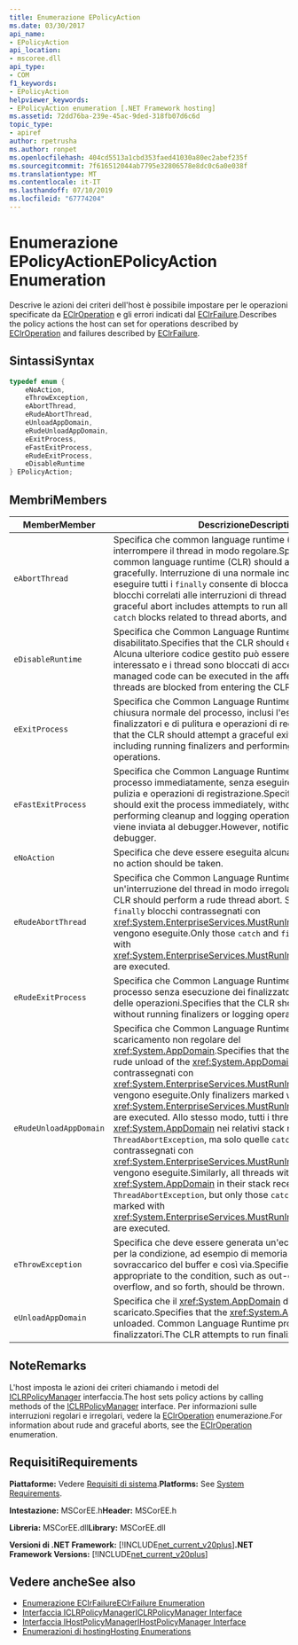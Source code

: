 ```yaml
---
title: Enumerazione EPolicyAction
ms.date: 03/30/2017
api_name:
- EPolicyAction
api_location:
- mscoree.dll
api_type:
- COM
f1_keywords:
- EPolicyAction
helpviewer_keywords:
- EPolicyAction enumeration [.NET Framework hosting]
ms.assetid: 72dd76ba-239e-45ac-9ded-318fb07d6c6d
topic_type:
- apiref
author: rpetrusha
ms.author: ronpet
ms.openlocfilehash: 404cd5513a1cbd353faed41030a80ec2abef235f
ms.sourcegitcommit: 7f616512044ab7795e32806578e8dc0c6a0e038f
ms.translationtype: MT
ms.contentlocale: it-IT
ms.lasthandoff: 07/10/2019
ms.locfileid: "67774204"
---
```

# <a name="epolicyaction-enumeration"></a><span data-ttu-id="54127-102">Enumerazione EPolicyAction</span><span class="sxs-lookup"><span data-stu-id="54127-102">EPolicyAction Enumeration</span></span>
<span data-ttu-id="54127-103">Descrive le azioni dei criteri dell'host è possibile impostare per le operazioni specificate da [EClrOperation](../../../../docs/framework/unmanaged-api/hosting/eclroperation-enumeration.md) e gli errori indicati dal [EClrFailure](../../../../docs/framework/unmanaged-api/hosting/eclrfailure-enumeration.md).</span><span class="sxs-lookup"><span data-stu-id="54127-103">Describes the policy actions the host can set for operations described by [EClrOperation](../../../../docs/framework/unmanaged-api/hosting/eclroperation-enumeration.md) and failures described by [EClrFailure](../../../../docs/framework/unmanaged-api/hosting/eclrfailure-enumeration.md).</span></span>  
  
## <a name="syntax"></a><span data-ttu-id="54127-104">Sintassi</span><span class="sxs-lookup"><span data-stu-id="54127-104">Syntax</span></span>  
  
```cpp  
typedef enum {  
    eNoAction,  
    eThrowException,  
    eAbortThread,  
    eRudeAbortThread,  
    eUnloadAppDomain,  
    eRudeUnloadAppDomain,  
    eExitProcess,  
    eFastExitProcess,  
    eRudeExitProcess,  
    eDisableRuntime  
} EPolicyAction;  
```  
  
## <a name="members"></a><span data-ttu-id="54127-105">Membri</span><span class="sxs-lookup"><span data-stu-id="54127-105">Members</span></span>  
  
|<span data-ttu-id="54127-106">Member</span><span class="sxs-lookup"><span data-stu-id="54127-106">Member</span></span>|<span data-ttu-id="54127-107">Descrizione</span><span class="sxs-lookup"><span data-stu-id="54127-107">Description</span></span>|  
|------------|-----------------|  
|`eAbortThread`|<span data-ttu-id="54127-108">Specifica che common language runtime (CLR) deve interrompere il thread in modo regolare.</span><span class="sxs-lookup"><span data-stu-id="54127-108">Specifies that the common language runtime (CLR) should abort the thread gracefully.</span></span> <span data-ttu-id="54127-109">Interruzione di una normale include i tentativi di eseguire tutti i `finally` consente di bloccare, qualsiasi `catch` i blocchi correlati alle interruzioni di thread e i finalizzatori.</span><span class="sxs-lookup"><span data-stu-id="54127-109">A graceful abort includes attempts to run all `finally` blocks, any `catch` blocks related to thread aborts, and finalizers.</span></span>|  
|`eDisableRuntime`|<span data-ttu-id="54127-110">Specifica che Common Language Runtime deve essere stato disabilitato.</span><span class="sxs-lookup"><span data-stu-id="54127-110">Specifies that the CLR should enter a disabled state.</span></span> <span data-ttu-id="54127-111">Alcuna ulteriore codice gestito può essere eseguito nel processo interessato e i thread sono bloccati di accedere a CLR.</span><span class="sxs-lookup"><span data-stu-id="54127-111">No further managed code can be executed in the affected process, and threads are blocked from entering the CLR.</span></span>|  
|`eExitProcess`|<span data-ttu-id="54127-112">Specifica che Common Language Runtime deve cercare una chiusura normale del processo, inclusi l'esecuzione dei finalizzatori e di pulitura e operazioni di registrazione.</span><span class="sxs-lookup"><span data-stu-id="54127-112">Specifies that the CLR should attempt a graceful exit of the process, including running finalizers and performing cleanup and logging operations.</span></span>|  
|`eFastExitProcess`|<span data-ttu-id="54127-113">Specifica che Common Language Runtime deve uscire dal processo immediatamente, senza eseguire i finalizzatori o pulizia e operazioni di registrazione.</span><span class="sxs-lookup"><span data-stu-id="54127-113">Specifies that the CLR should exit the process immediately, without running finalizers or performing cleanup and logging operations.</span></span> <span data-ttu-id="54127-114">Tuttavia, notifica viene inviata al debugger.</span><span class="sxs-lookup"><span data-stu-id="54127-114">However, notification is sent to the debugger.</span></span>|  
|`eNoAction`|<span data-ttu-id="54127-115">Specifica che deve essere eseguita alcuna azione.</span><span class="sxs-lookup"><span data-stu-id="54127-115">Specifies that no action should be taken.</span></span>|  
|`eRudeAbortThread`|<span data-ttu-id="54127-116">Specifica che Common Language Runtime deve eseguire un'interruzione del thread in modo irregolare.</span><span class="sxs-lookup"><span data-stu-id="54127-116">Specifies that the CLR should perform a rude thread abort.</span></span> <span data-ttu-id="54127-117">Solo a quelli `catch` e `finally` blocchi contrassegnati con <xref:System.EnterpriseServices.MustRunInClientContextAttribute> vengono eseguite.</span><span class="sxs-lookup"><span data-stu-id="54127-117">Only those `catch` and `finally` blocks marked with <xref:System.EnterpriseServices.MustRunInClientContextAttribute> are executed.</span></span>|  
|`eRudeExitProcess`|<span data-ttu-id="54127-118">Specifica che Common Language Runtime deve uscire dal processo senza esecuzione dei finalizzatori o la registrazione delle operazioni.</span><span class="sxs-lookup"><span data-stu-id="54127-118">Specifies that the CLR should exit the process without running finalizers or logging operations.</span></span>|  
|`eRudeUnloadAppDomain`|<span data-ttu-id="54127-119">Specifica che Common Language Runtime deve eseguire uno scaricamento non regolare del <xref:System.AppDomain>.</span><span class="sxs-lookup"><span data-stu-id="54127-119">Specifies that the CLR should perform a rude unload of the <xref:System.AppDomain>.</span></span> <span data-ttu-id="54127-120">Solo i finalizzatori contrassegnati con <xref:System.EnterpriseServices.MustRunInClientContextAttribute> vengono eseguite.</span><span class="sxs-lookup"><span data-stu-id="54127-120">Only finalizers marked with <xref:System.EnterpriseServices.MustRunInClientContextAttribute> are executed.</span></span> <span data-ttu-id="54127-121">Allo stesso modo, tutti i thread con questo <xref:System.AppDomain> nei relativi stack ricevere un' `ThreadAbortException`, ma solo quelle `catch` e `finally` i blocchi contrassegnati con <xref:System.EnterpriseServices.MustRunInClientContextAttribute> vengono eseguite.</span><span class="sxs-lookup"><span data-stu-id="54127-121">Similarly, all threads with this <xref:System.AppDomain> in their stack receive a `ThreadAbortException`, but only those `catch` and `finally` blocks marked with <xref:System.EnterpriseServices.MustRunInClientContextAttribute> are executed.</span></span>|  
|`eThrowException`|<span data-ttu-id="54127-122">Specifica che deve essere generata un'eccezione appropriata per la condizione, ad esempio di memoria insufficiente, un sovraccarico del buffer e così via.</span><span class="sxs-lookup"><span data-stu-id="54127-122">Specifies that an exception appropriate to the condition, such as out-of-memory, buffer overflow, and so forth, should be thrown.</span></span>|  
|`eUnloadAppDomain`|<span data-ttu-id="54127-123">Specifica che il <xref:System.AppDomain> deve essere scaricato.</span><span class="sxs-lookup"><span data-stu-id="54127-123">Specifies that the <xref:System.AppDomain> should be unloaded.</span></span> <span data-ttu-id="54127-124">Common Language Runtime prova a eseguire i finalizzatori.</span><span class="sxs-lookup"><span data-stu-id="54127-124">The CLR attempts to run finalizers.</span></span>|  
  
## <a name="remarks"></a><span data-ttu-id="54127-125">Note</span><span class="sxs-lookup"><span data-stu-id="54127-125">Remarks</span></span>  
 <span data-ttu-id="54127-126">L'host imposta le azioni dei criteri chiamando i metodi del [ICLRPolicyManager](../../../../docs/framework/unmanaged-api/hosting/iclrpolicymanager-interface.md) interfaccia.</span><span class="sxs-lookup"><span data-stu-id="54127-126">The host sets policy actions by calling methods of the [ICLRPolicyManager](../../../../docs/framework/unmanaged-api/hosting/iclrpolicymanager-interface.md) interface.</span></span> <span data-ttu-id="54127-127">Per informazioni sulle interruzioni regolari e irregolari, vedere la [EClrOperation](../../../../docs/framework/unmanaged-api/hosting/eclroperation-enumeration.md) enumerazione.</span><span class="sxs-lookup"><span data-stu-id="54127-127">For information about rude and graceful aborts, see the [EClrOperation](../../../../docs/framework/unmanaged-api/hosting/eclroperation-enumeration.md) enumeration.</span></span>  
  
## <a name="requirements"></a><span data-ttu-id="54127-128">Requisiti</span><span class="sxs-lookup"><span data-stu-id="54127-128">Requirements</span></span>  
 <span data-ttu-id="54127-129">**Piattaforme:** Vedere [Requisiti di sistema](../../../../docs/framework/get-started/system-requirements.md).</span><span class="sxs-lookup"><span data-stu-id="54127-129">**Platforms:** See [System Requirements](../../../../docs/framework/get-started/system-requirements.md).</span></span>  
  
 <span data-ttu-id="54127-130">**Intestazione:** MSCorEE.h</span><span class="sxs-lookup"><span data-stu-id="54127-130">**Header:** MSCorEE.h</span></span>  
  
 <span data-ttu-id="54127-131">**Libreria:** MSCorEE.dll</span><span class="sxs-lookup"><span data-stu-id="54127-131">**Library:** MSCorEE.dll</span></span>  
  
 <span data-ttu-id="54127-132">**Versioni di .NET Framework:** [!INCLUDE[net_current_v20plus](../../../../includes/net-current-v20plus-md.md)]</span><span class="sxs-lookup"><span data-stu-id="54127-132">**.NET Framework Versions:** [!INCLUDE[net_current_v20plus](../../../../includes/net-current-v20plus-md.md)]</span></span>  
  
## <a name="see-also"></a><span data-ttu-id="54127-133">Vedere anche</span><span class="sxs-lookup"><span data-stu-id="54127-133">See also</span></span>

- [<span data-ttu-id="54127-134">Enumerazione EClrFailure</span><span class="sxs-lookup"><span data-stu-id="54127-134">EClrFailure Enumeration</span></span>](../../../../docs/framework/unmanaged-api/hosting/eclrfailure-enumeration.md)
- [<span data-ttu-id="54127-135">Interfaccia ICLRPolicyManager</span><span class="sxs-lookup"><span data-stu-id="54127-135">ICLRPolicyManager Interface</span></span>](../../../../docs/framework/unmanaged-api/hosting/iclrpolicymanager-interface.md)
- [<span data-ttu-id="54127-136">Interfaccia IHostPolicyManager</span><span class="sxs-lookup"><span data-stu-id="54127-136">IHostPolicyManager Interface</span></span>](../../../../docs/framework/unmanaged-api/hosting/ihostpolicymanager-interface.md)
- [<span data-ttu-id="54127-137">Enumerazioni di hosting</span><span class="sxs-lookup"><span data-stu-id="54127-137">Hosting Enumerations</span></span>](../../../../docs/framework/unmanaged-api/hosting/hosting-enumerations.md)
